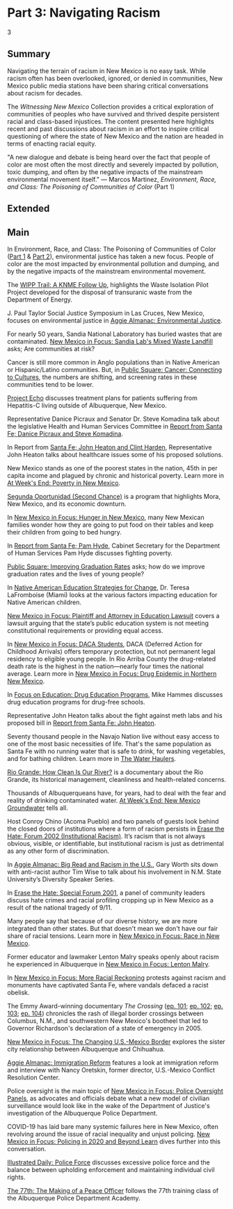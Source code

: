 # Part 3: Navigating Racism

3

## Summary

Navigating the terrain of racism in New Mexico is no easy task. While racism often has been overlooked, ignored, or denied in communities, New Mexico public media stations have been sharing critical conversations about racism for decades. 

The *Witnessing New Mexico* Collection provides a critical exploration of communities of peoples who have survived and thrived despite persistent racial and class-based injustices. The content presented here highlights recent and past discussions about racism in an effort to inspire critical questioning of where the state of New Mexico and the nation are headed in terms of enacting racial equity. 

 "A new dialogue and debate is being heard over the fact that people of color are most often the most directly and severely impacted by pollution, toxic dumping, and often by the negative impacts of the mainstream environmental movement itself." — Marcos Martinez, *Environment, Race, and Class: The Poisoning of Communities of Color* (Part 1)

## Extended

## Main

In Environment, Race, and Class: The Poisoning of Communities of Color ([Part 1](/catalog/cpb-aacip-207-89280r0z) & [Part 2](/catalog/cpb-aacip-207-009w0vv9)), environmental justice has taken a new focus. People of color are the most impacted by environmental pollution and dumping, and by the negative impacts of the mainstream environmental movement.

The [WIPP Trail: A KNME Follow Up](/catalog/cpb-aacip-191-30prr8b9), highlights the Waste Isolation Pilot Project developed for the disposal of transuranic waste from the Department of Energy.

J. Paul Taylor Social Justice Symposium in Las Cruces, New Mexico, focuses on environmental justice in [Aggie Almanac: Environmental Justice](/catalog/cpb-aacip-d3961441685).

For nearly 50 years, Sandia National Laboratory has buried wastes that are contaminated. [New Mexico in Focus: Sandia Lab's Mixed Waste Landfill](/catalog/cpb-aacip-191-45q83gz6) asks; Are communities at risk?

Cancer is still more common in Anglo populations than in Native American or Hispanic/Latino communities. But, in [Public Square: Cancer: Connecting to Cultures](/catalog/cpb-aacip-7b6d36e3810), the numbers are shifting, and screening rates in these communities tend to be lower.

[Project Echo](/catalog/cpb-aacip-70789cfec10) discusses treatment plans for patients suffering from Hepatitis-C living outside of Albuquerque, New Mexico.

Representative Danice Picraux and Senator Dr. Steve Komadina talk about the legislative Health and Human Services Committee in [Report from Santa Fe; Danice Picraux and Steve Komadina](/catalog/cpb-aacip-eff8e50429d).

In Report from [Santa Fe; John Heaton and Clint Harden](/catalog/cpb-aacip-0ed1dcf0542), Representative John Heaton talks about healthcare issues some of his proposed solutions.

New Mexico stands as one of the poorest states in the nation, 45th in per capita income and plagued by chronic and historical poverty. Learn more in [At Week's End: Poverty in New Mexico](/catalog/cpb-aacip-191-25k98wf4).

[Segunda Oportunidad (Second Chance)](/catalog/cpb-aacip-47da3d3c487) is a program that highlights Mora, New Mexico, and its economic downturn.

In [New Mexico in Focus: Hunger in New Mexico](/catalog/cpb-aacip-6dc1f65cec3), many New Mexican families wonder how they are going to put food on their tables and keep their children from going to bed hungry.

In [Report from Santa Fe; Pam Hyde](/catalog/cpb-aacip-7cc7b396372), Cabinet Secretary for the Department of Human Services Pam Hyde discusses fighting poverty.

[Public Square: Improving Graduation Rates](/catalog/cpb-aacip-53373da918e) asks; how do we improve graduation rates and the lives of young people?

In [Native American Education Strategies for Change](/catalog/cpb-aacip-191-85n8ptpb), Dr. Teresa LaFromboise (Miami) looks at the various factors impacting education for Native American children.

[New Mexico in Focus: Plaintiff and Attorney in Education Lawsuit](/catalog/cpb-aacip-019a1c60d5c) covers a lawsuit arguing that the state’s public education system is not meeting constitutional requirements or providing equal access.

In [New Mexico in Focus: DACA Students](/catalog/cpb-aacip-e716709cc07), DACA (Deferred Action for Childhood Arrivals) offers temporary protection, but not permanent legal residency to eligible young people.
In Rio Arriba County the drug-related death rate is the highest in the nation—nearly four times the national average. Learn more in [New Mexico in Focus: Drug Epidemic in Northern New Mexico](/catalog/cpb-aacip-9f3b061fff9).

In [Focus on Education: Drug Education Programs](/catalog/cpb-aacip-207-859cnxkx), Mike Hammes discusses drug education programs for drug-free schools.

Representative John Heaton talks about the fight against meth labs and his proposed bill in [Report from Santa Fe: John Heaton](/catalog/cpb-aacip-c221aea3251).

Seventy thousand people in the Navajo Nation live without easy access to one of the most basic necessities of life. That's the same population as Santa Fe with no running water that is safe to drink, for washing vegetables, and for bathing children. Learn more in [The Water Haulers](/catalog/cpb-aacip-798e9408500).

[Rio Grande: How Clean Is Our River?](/catalog/cpb-aacip-361466538b2) is a documentary about the Rio Grande, its historical management, cleanliness and health-related concerns.

Thousands of Albuquerqueans have, for years, had to deal with the fear and reality of drinking contaminated water. [At Week's End: New Mexico Groundwater](/catalog/cpb-aacip-191-10wpzhzb) tells all.

Host Conroy Chino (Acoma Pueblo) and two panels of guests look behind the closed doors of institutions where a form of racism persists in [Erase the Hate: Forum 2002 (Institutional Racism)](/catalog/cpb-aacip-762b41ac6c1). It’s racism that is not always obvious, visible, or identifiable, but institutional racism is just as detrimental as any other form of discrimination. 

In [Aggie Almanac: Big Read and Racism in the U.S.](/catalog/cpb-aacip-5a96ce83f9d), Gary Worth sits down with anti-racist author Tim Wise to talk about his involvement in N.M. State University’s Diversity Speaker Series. 

In [Erase the Hate: Special Forum 2001](/catalog/cpb-aacip-3a5725fb037), a panel of community leaders discuss hate crimes and racial profiling cropping up in New Mexico as a result of the national tragedy of 9/11.

Many people say that because of our diverse history, we are more integrated than other states. But that doesn't mean we don't have our fair share of racial tensions. Learn more in [New Mexico in Focus: Race in New Mexico](/catalog/cpb-aacip-191-19f4qtpk).

Former educator and lawmaker Lenton Malry speaks openly about racism he experienced in Albuquerque in [New Mexico in Focus: Lenton Malry](/catalog/cpb-aacip-9b2d8554ee8?start=2098.16&end=2905.63).

In [New Mexico in Focus: More Racial Reckoning](/catalog/cpb-aacip-bacb29558ad?start=1487.7&end=2300.89) protests against racism and monuments have captivated Santa Fe, where vandals defaced a racist obelisk.

The Emmy Award-winning documentary *The Crossing* ([ep. 101](/catalog/cpb-aacip-f622aa04f6f); [ep. 102](/catalog/cpb-aacip-42c7bf866f2); [ep. 103](/catalog/cpb-aacip-c13be738a4f); [ep. 104](/catalog/cpb-aacip-a61ef8667fc)) chronicles the rash of illegal border crossings between Columbus, N.M., and southwestern New Mexico's bootheel that led to Governor Richardson's declaration of a state of emergency in 2005.

[New Mexico in Focus: The Changing U.S.-Mexico Border](/catalog/cpb-aacip-191-03qv9sx0) explores the sister city relationship between Albuquerque and Chihuahua.

[Aggie Almanac: Immigration Reform](/catalog/cpb-aacip-d9f37480ea0) features a look at immigration reform and interview with Nancy Oretskin, former director, U.S.-Mexico Conflict Resolution Center.

Police oversight is the main topic of [New Mexico in Focus: Police Oversight Panels](/catalog/cpb-aacip-21c7077f18f), as advocates and officials debate what a new model of civilian surveillance would look like in the wake of the Department of Justice's investigation of the Albuquerque Police Department.

COVID-19 has laid bare many systemic failures here in New Mexico, often revolving around the issue of racial inequality and unjust policing. [New Mexico in Focus: Policing in 2020 and Beyond Learn](/catalog/cpb-aacip-bcc05640dd9) dives further into this conversation. 

[Illustrated Daily: Police Force](/catalog/cpb-aacip-68425d12a09) discusses excessive police force and the balance between upholding enforcement and maintaining individual civil rights.

[The 77th: The Making of a Peace Officer](/catalog/cpb-aacip-191-25k98wcp) follows the 77th training class of the Albuquerque Police Department Academy.
